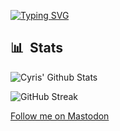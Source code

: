 [![Typing SVG](https://readme-typing-svg.herokuapp.com/?color=00bfbf&size=35&center=true&vCenter=true&width=1000&lines=Oiê!,+eu+sou+a+Iza!;Eu+curso+Desenvolvimento+de+Sistemas+no+Coltec-UFMG;Seja+bem+vindo+ao+meu+perfil!+:%25)](https://git.io/typing-svg)


## 📊 &nbsp;Stats

![Cyris' Github Stats](https://github-readme-stats.vercel.app/api?username=Izaazz&hide=contribs,prs&show_icons=true&bg_color=0d1116&title_color=ce09ec&text_color=a4aacb&icon_color=007ec6)

![GitHub Streak](https://github-readme-streak-stats.herokuapp.com/?user=Izaazz&theme=dark&count_private=true&bg_color=0d1116&title_color=ce09ec&text_color=a4aacb&icon_color=007ec6)

<a rel="me" href="https://mastodon.nz/@Sudo_Overflow">Follow me on Mastodon</a>
